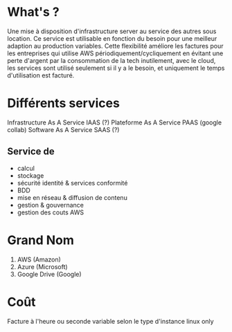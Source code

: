 
# What's ?

Une mise à disposition d'infrastructure server au service des autres sous location. Ce service est utilisable en fonction du besoin pour une meilleur adaption au production variables. Cette flexibilité améliore les factures pour les entreprises qui utilise AWS périodiquement/cycliquement en évitant une perte d'argent par la consommation de la tech inutilement, avec le cloud, les services sont utilisé seulement si il y a le besoin, et uniquement le temps d'utilisation est facturé.

# Différents services 

Infrastructure As A Service  IAAS (?)
Plateforme As A Service PAAS (google collab)
Software As A Service  SAAS (?)

## Service de

* calcul
* stockage
* sécurité identité & services conformité
* BDD
* mise en réseau & diffusion de contenu
* gestion & gouvernance
* gestion des couts AWS

# Grand Nom

1. AWS (Amazon)
2. Azure (Microsoft)
3. Google Drive (Google)

# Coût

Facture à l'heure ou seconde
variable selon le type d'instance
linux only

